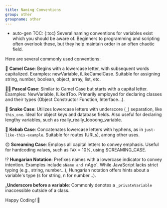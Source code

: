 ```yaml
---
title: Naming Conventions
group: other
groupname: other
---
```

* auto-gen TOC:
{:toc}
Several naming conventions for variables exist which you should be aware of. Beginners to programming and scripting often overlook these, but they help maintain order in an often chaotic field.

Here are several commonly used conventions:

🐫 **Camel Case**: Begins with a lowercase letter, with subsequent words capitalized. Examples: newVariable, iLikeCamelCase. Suitable for assigning string, number, boolean, object, array, list, etc.

👵🏽 **Pascal Case**: Similar to Camel Case but starts with a capital letter. Examples: NewVariable, ILikeItToo. Primarily employed for declaring classes and their types (Object Constructor Function, Interface...).

🐍 **Snake Case**: Utilizes lowercase letters with underscore (`_`) separation, like `this_one`. Ideal for object keys and database fields. Also useful for declaring lengthy variables, such as really_really_loooong_variable.

🍖 **Kebab Case**: Concatenates lowercase letters with hyphens, as in `just-like-this-example`. Suitable for routes (URLs), among other uses.

😠 **Screaming Case**: Employs all capital letters to convey emphasis. Useful for hardcoding values, such as `TAX` = 10%, using SCREAMING_CASE.

⁉️ **Hungarian Notation**: Prefixes names with a lowercase indicator to convey intention. Examples include `sName and `nAge`. While JavaScript lacks strict typing (e.g., string, number...), Hungarian notation offers hints about a variable's type (s for string, n for number...).

**_Underscore before a variable**: Commonly denotes a `_privateVariable` inaccessible outside of a class.

Happy Coding! 👋
